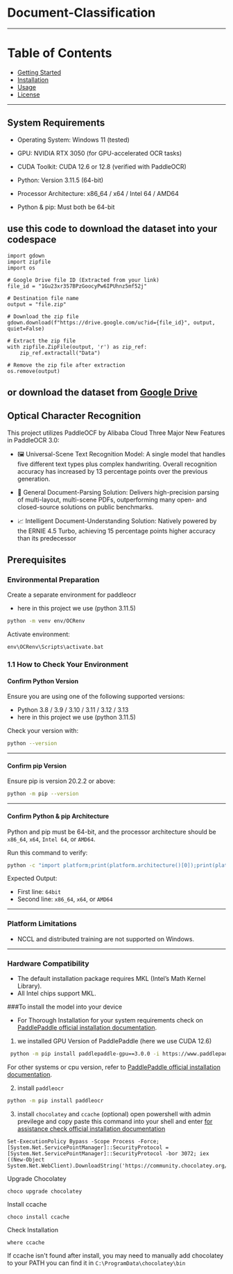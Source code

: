 # Document-Classification
-------------------------
# Table of Contents

- [Getting Started](#getting-started)
- [Installation](#installation)
- [Usage](#usage)
- [License](#license)

-------------------------
## System Requirements

- Operating System: Windows 11 (tested)

- GPU: NVIDIA RTX 3050 (for GPU-accelerated OCR tasks)

- CUDA Toolkit: CUDA 12.6 or 12.8 (verified with PaddleOCR)

- Python: Version 3.11.5 (64-bit)

- Processor Architecture: x86_64 / x64 / Intel 64 / AMD64

- Python & pip: Must both be 64-bit
 
## use this code to download the dataset into your codespace
```
import gdown
import zipfile
import os

# Google Drive file ID (Extracted from your link)
file_id = "1Gu23xr357BPzGoocyPw6IPUhnz5mf52j"

# Destination file name
output = "file.zip"

# Download the zip file
gdown.download(f"https://drive.google.com/uc?id={file_id}", output, quiet=False)

# Extract the zip file
with zipfile.ZipFile(output, 'r') as zip_ref:
    zip_ref.extractall("Data")

# Remove the zip file after extraction
os.remove(output)
```
or download the dataset from [Google Drive](https://drive.google.com/file/d/1Gu23xr357BPzGoocyPw6IPUhnz5mf52j/view?usp=sharing)
----------------------------
## Optical Character Recognition
This project utilizes PaddleOCF by Alibaba Cloud
Three Major New Features in PaddleOCR 3.0:

- 🖼️ Universal-Scene Text Recognition Model: A single model that handles five different text types plus complex handwriting. Overall recognition accuracy has increased by 13 percentage points over the previous generation.

- 🧮 General Document-Parsing Solution: Delivers high-precision parsing of multi-layout, multi-scene PDFs, outperforming many open- and closed-source solutions on public benchmarks.

- 📈 Intelligent Document-Understanding Solution: Natively powered by the ERNIE 4.5 Turbo, achieving 15 percentage points higher accuracy than its predecessor
## Prerequisites
### Environmental Preparation
Create a separate environment for paddleocr
- here in this project we use (python 3.11.5)
```bash
python -m venv env/OCRenv
```
Activate environment:
```
env\OCRenv\Scripts\activate.bat
```

### 1.1 How to Check Your Environment

#### Confirm Python Version

Ensure you are using one of the following supported versions:

- Python 3.8 / 3.9 / 3.10 / 3.11 / 3.12 / 3.13
- here in this project we use (python 3.11.5)

Check your version with:

```bash
python --version
```

---

#### Confirm pip Version

Ensure pip is version 20.2.2 or above:

```bash
python -m pip --version
```

---

#### Confirm Python & pip Architecture

Python and pip must be 64-bit, and the processor architecture should be `x86_64`, `x64`, `Intel 64`, or `AMD64`.

Run this command to verify:

```bash
python -c "import platform;print(platform.architecture()[0]);print(platform.machine())"
```

Expected Output:

- First line: `64bit`
- Second line: `x86_64`, `x64`, or `AMD64`

---

### Platform Limitations

- NCCL and distributed training are not supported on Windows.

---

### Hardware Compatibility

- The default installation package requires MKL (Intel’s Math Kernel Library).
- All Intel chips support MKL.

###To install the model into your device
- For Thorough Installation for your system requirements check on [PaddlePaddle official installation documentation](https://www.paddlepaddle.org.cn/install/quick).

1. we installed GPU Version of PaddlePaddle (here we use CUDA 12.6)

```bash
 python -m pip install paddlepaddle-gpu==3.0.0 -i https://www.paddlepaddle.org.cn/packages/stable/cu126/
```
For other systems or cpu version, refer to [PaddlePaddle official installation documentation](https://www.paddlepaddle.org.cn/install/quick).

2. install `paddleocr`
```bash
python -m pip install paddleocr
```

3. install `chocolatey` and `ccache` (optional)
open powershell with admin previlege and copy paste this command into your shell and enter [for assistance check official installation documentation](https://docs.chocolatey.org/en-us/choco/setup/#more-install-options)
```
Set-ExecutionPolicy Bypass -Scope Process -Force; [System.Net.ServicePointManager]::SecurityProtocol = [System.Net.ServicePointManager]::SecurityProtocol -bor 3072; iex ((New-Object System.Net.WebClient).DownloadString('https://community.chocolatey.org/install.ps1'))
```
 Upgrade Chocolatey
```
choco upgrade chocolatey
```

 Install ccache
```
choco install ccache

```
 Check Installation
```
where ccache
```
 If ccache isn't found after install, you may need to manually add chocolatey to your PATH
 you can find it in `C:\ProgramData\chocolatey\bin`
